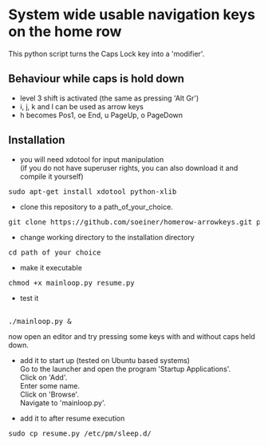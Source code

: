 # System wide usable navigation keys on the home row
This python script turns the Caps Lock key into a 'modifier'.

## Behaviour while caps is hold down
- level 3 shift is activated (the same as pressing 'Alt Gr')
- i, j, k and l can be used as arrow keys
- h becomes Pos1, oe End, u PageUp, o PageDown

## Installation
- you will need xdotool for input manipulation<br>
(if you do not have superuser rights, you can also download it and compile it yourself)
<pre>sudo apt-get install xdotool python-xlib</pre>

- clone this repository to a path_of_your_choice.
<pre>git clone https://github.com/soeiner/homerow-arrowkeys.git path_of_your_choice</pre>

- change working directory to the installation directory
<pre>cd path_of_your_choice</pre>

- make it executable
<pre>chmod +x mainloop.py resume.py</pre>

- test it
<pre><br>./mainloop.py &</pre>
now open an editor and try pressing some keys with and without caps held down.

- add it to start up (tested on Ubuntu based systems)<br>
Go to the launcher and open the program 'Startup Applications'.<br>Click on 'Add'.<br>Enter some name.<br>Click on 'Browse'.<br>Navigate to 'mainloop.py'.

- add it to after resume execution
<pre>sudo cp resume.py /etc/pm/sleep.d/</pre>
